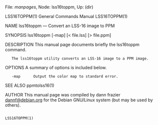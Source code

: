 File: *manpages*,  Node: lss16toppm,  Up: (dir)

LSS16TOPPM(1)               General Commands Manual              LSS16TOPPM(1)



NAME
       lss16toppm — Convert an LSS-16 image to PPM

SYNOPSIS
       lss16toppm [-map]  [< file.lss]  [> file.ppm]

DESCRIPTION
       This manual page documents briefly the lss16toppm       command.


       The lss16toppm utility converts an LSS-16 image to a PPM image.


OPTIONS
       A summary of options is included below.

       -map      Output the color map to standard error.

SEE ALSO
       ppmtolss16(1)


AUTHOR
       This  manual  page  was compiled by dann frazier <dannf@debian.org> for
       the Debian GNU/Linux system (but may be used by others).



                                                                 LSS16TOPPM(1)
